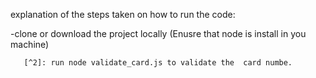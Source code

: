 explanation of the steps taken on how to run the code:

-clone or download the project locally (Enusre that node is install in you machine)

```[^1]: run node generate_card.js to generate card number on the. 
   [^2]: run node validate_card.js to validate the  card numbe.

```

